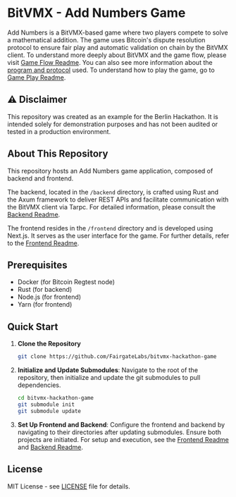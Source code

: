 # BitVMX - Add Numbers Game

Add Numbers is a BitVMX-based game where two players compete to solve a mathematical addition. The game uses Bitcoin's dispute resolution protocol to ensure fair play and automatic validation on chain by the BitVMX client. To understand more deeply about BitVMX and the game flow, please visit [Game Flow Readme](GAME_FLOW.md). You can also see more information about the [program and protocol](GAME_PROTOCOL_AND_PROGRAM.md) used. To understand how to play the game, go to [Game Play Readme](GAME_PLAY.md).

## ⚠️ Disclaimer

This repository was created as an example for the Berlin Hackathon. It is intended solely for demonstration purposes and has not been audited or tested in a production environment.

## About This Repository

This repository hosts an Add Numbers game application, composed of backend and frontend. 

The backend, located in the `/backend` directory, is crafted using Rust and the Axum framework to deliver REST APIs and facilitate communication with the BitVMX client via Tarpc. For detailed information, please consult the [Backend Readme](./backend/README.md).

The frontend resides in the `/frontend` directory and is developed using Next.js. It serves as the user interface for the game. For further details, refer to the [Frontend Readme](./frontend/README.md).

## Prerequisites

- Docker (for Bitcoin Regtest node)
- Rust (for backend)
- Node.js (for frontend)
- Yarn (for frontend)

## Quick Start

1. **Clone the Repository**

   ```bash
   git clone https://github.com/FairgateLabs/bitvmx-hackathon-game
   ```

2. **Initialize and Update Submodules**: 
  Navigate to the root of the repository, then initialize and update the git submodules to pull dependencies.

   ```bash
   cd bitvmx-hackathon-game
   git submodule init
   git submodule update
   ```

1. **Set Up Frontend and Backend**: 
   Configure the frontend and backend by navigating to their directories after updating submodules. Ensure both projects are initiated. For setup and execution, see the [Frontend Readme](./frontend/README.md) and [Backend Readme](./backend/README.md).



## License

MIT License - see [LICENSE](LICENSE) file for details.
